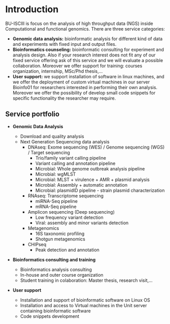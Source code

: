 # Introduction

BU-ISCIII is focus on the analysis of high throughput data (NGS) inside Computational and functional genomics. There are three service categories:

- **Genomic data analysis:** bioinformatic analysis for different kind of data and experiments with fixed input and output files.
- **Bioinformatics counseling:** bioinformatic consulting for experiment and analysis design. Also if your research interest does not fit any of our fixed service offering ask of this service and we will evaluate a possible collaboration. Moreover we offer support for training: courses organization, internship, MSc/Phd thesis,...
- **User support:** we support installation of software in linux machines, and we offer the deployment of custom virtual machines in our server Bioinfo01 for researchers interested in performing their own analysis. Moreover we offer the possibility of develop small code snippets for specific functionality the researcher may require.

## Service portfolio

- **Genomic Data Analysis**
  - Download and quality analysis
  - Next Generation Sequencing data analysis
    - DNAseq: Exome sequencing (WES) / Genome sequencing (WGS) / Target sequencing
      - Trio/family variant calling pipeline
      - Variant calling and annotation pipeline
      - Microbial: Whole genome outbreak analysis pipeline
      - Microbial: wgMLST
      - Microbial: MLST + virulence + AMR + plasmid analysis
      - Microbial: Assembly + automatic annotation
      - Microbial: plasmidID pipeline - strain plasmid characterization
    - RNAseq: Transcriptome sequencing
      - miRNA-Seq pipeline
      - mRNA-Seq pipeline
    - Amplicon sequencing (Deep sequencing)
      - Low frequency variant detection
      - Viral: assembly and minor variants detection
    - Metagenomics
      - 16S taxonomic profiling
      - Shotgun metagenomics
    - CHIPseq
      - Peak detection and annotation

- **Bioinformatics consulting and training**
  - Bioinformatics analysis consulting
  - In-house and outer course organization
  - Student training in colaboration: Master thesis, research visit,...

- **User support**
  - Installation and support of bioinformatic software on Linux OS
  - Installation and access to Virtual machines in the Unit server containing bioinformatic software
  - Code snippets development
